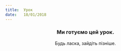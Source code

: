 ```yaml
---
title:  Урок
date:   18/01/2018
---
```


### <center>Ми готуємо цей урок.</center>
<center>Будь ласка, зайдіть пізніше.</center>